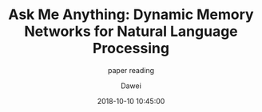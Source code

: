 ---
layout:     post
title:      "Ask Me Anything: Dynamic Memory Networks for Natural Language Processing"
subtitle:   "paper reading"
date:       2018-10-10 10:45:00
author:     "Dawei"
header-img: img/planet_earth_4k.jpg
tags:
    - paper reading
---